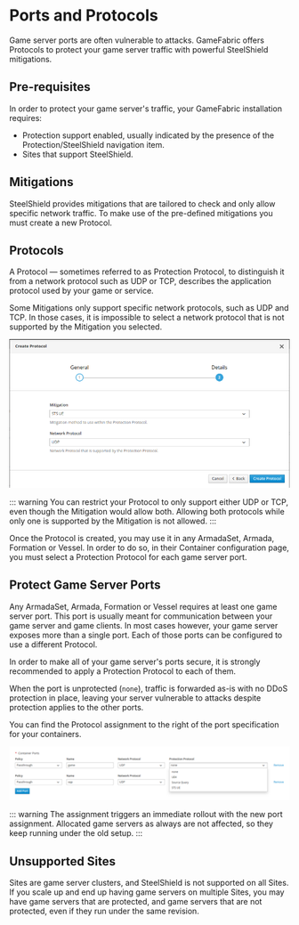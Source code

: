 # Ports and Protocols

Game server ports are often vulnerable to attacks. 
GameFabric offers Protocols to protect your game server traffic with powerful SteelShield mitigations.

## Pre-requisites

In order to protect your game server's traffic, your GameFabric installation requires:

- Protection support enabled, usually indicated by the presence of the Protection/SteelShield navigation item.
- Sites that support SteelShield.

## Mitigations

SteelShield provides mitigations that are tailored to check and only allow specific network traffic.
To make use of the pre-defined mitigations you must create a new Protocol.

## Protocols

A Protocol — sometimes referred to as Protection Protocol, 
to distinguish it from a network protocol such as UDP or TCP,
describes the application protocol used by your game or service.

Some Mitigations only support specific network protocols, such as UDP and TCP.
In those cases, it is impossible to select a network protocol that is not supported by the Mitigation you selected.

![create-protocol.png](images/create-protocol.png)

::: warning
You can restrict your Protocol to only support either UDP or TCP, even though the Mitigation would allow both.
Allowing both protocols while only one is supported by the Mitigation is not allowed.
:::

Once the Protocol is created, you may use it in any ArmadaSet, Armada, Formation or Vessel.
In order to do so, in their Container configuration page, you must select a Protection Protocol for each game server port.

## Protect Game Server Ports

Any ArmadaSet, Armada, Formation or Vessel requires at least one game server port. 
This port is usually meant for communication between your game server and game clients.
In most cases however, your game server exposes more than a single port.
Each of those ports can be configured to use a different Protocol.

In order to make all of your game server's ports secure, it is strongly recommended to apply a Protection Protocol to each of them.

When the port is unprotected (`none`), traffic is forwarded as-is with no DDoS protection in place, 
leaving your server vulnerable to attacks despite protection applies to the other ports.

You can find the Protocol assignment to the right of the port specification for your containers.

![game-server-ports.png](images/game-server-ports.png)

::: warning
The assignment triggers an immediate rollout with the new port assignment.
Allocated game servers as always are not affected, so they keep running under the old setup.
:::

## Unsupported Sites

Sites are game server clusters, and SteelShield is not supported on all Sites. 
If you scale up and end up having game servers on multiple Sites, you may have game servers that are protected,
and game servers that are not protected, even if they run under the same revision.
